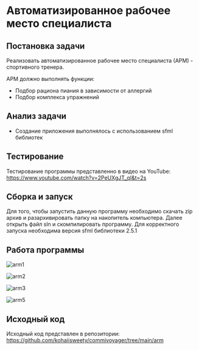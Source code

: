 # Автоматизированное рабочее место специалиста
## Постановка задачи
Реализовать автоматизированное рабочее место специалиста (АРМ) - спортивного тренера. 

АРМ должно выполнять функции:
- Подбор рациона пиания в зависимости от аллергий
- Подбор комплекса упражнений

## Анализ задачи
- Создание приложения выполнялось с использованием sfml библиотек

## Тестирование
Тестирование программы представленно в видео на YouTube: https://www.youtube.com/watch?v=2PeUXgJT_qI&t=2s

## Сборка и запуск
Для того, чтобы запустить данную программу необходимо скачать zip архив и разархивировать папку на накопитель компьютера. 
Далее открыть файл sln и скомпилировать программу. Для корректного запуска необходима версия sfml библиотеки 2.5.1

## Работа программы 
![arm1](https://github.com/kohaiisweety/commivoyager/assets/130177455/1bf5de4e-949c-4b6e-ad11-9760fc92c294)

![arm2](https://github.com/kohaiisweety/commivoyager/assets/130177455/a4ba8e32-4d34-4351-a01c-4a8ca69de1fd)

![arm3](https://github.com/kohaiisweety/commivoyager/assets/130177455/1cf47578-f919-45a3-8c76-9aa4ea69485c)

![arm5](https://github.com/kohaiisweety/commivoyager/assets/130177455/a23e6e78-776a-4c0d-a00b-3d1a313c2c1d)



## Исходный код
Исходный код представлен в репозитории: https://github.com/kohaiisweety/commivoyager/tree/main/arm
